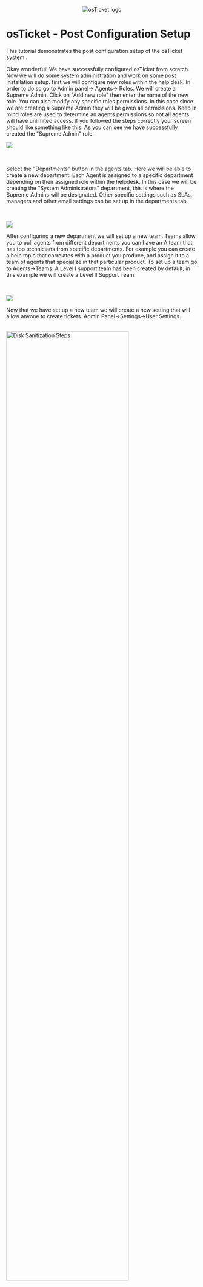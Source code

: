 <p align="center">
<img src="https://i.imgur.com/Clzj7Xs.png" alt="osTicket logo"/>
</p>

<h1>osTicket - Post Configuration Setup</h1>
</p>
This tutorial demonstrates the post configuration setup of the osTicket system .<br />

<p>

</p>
</p>
<p>
Okay wonderful! We have successfully configured osTicket from scratch. Now we will do some system administration and work on some post installation setup.
first we will configure new roles within the help desk. In order to do so go to Admin panel-> Agents-> Roles. We will create a Supreme Admin. 
Click on "Add new role" then enter the name of the new role. You can also modify any specific roles permissions. In this case since we are creating a Supreme Admin they will be given all permissions. Keep in mind roles are used to determine an agents permissions so not all agents will have unlimited access. If you followed the steps correctly your screen should like something like this. As you can see we have successfully created the "Supreme Admin" role.
</p>
<img src="https://github.com/kennethmoen/post-install-config/assets/145589069/defb729a-441c-43df-bd8c-f4d52e65082b"/>
</p>
<br />
<p>
</p>
<p>
Select the "Departments" button in the agents tab. Here we will be able to create a new department. Each Agent is assigned to a specific department depending on their assigned role within the helpdesk. In this case we will be creating the "System Administrators" department, this is where the Supreme Admins will be designated. Other specific settings such as SLAs, managers and other email settings can be set up in the departments tab. 
</p>
<br />
<p>
<img src="https://github.com/kennethmoen/post-install-config/assets/145589069/f3283571-c375-425d-8890-8d93365f48e7"/>
</p>
<p>
After configuring a new department we will set up a new team. Teams allow you to pull agents from different departments you can have an A team that has top technicians from specific departments. For example you can create a help topic that correlates with a product you produce, and assign it to a team of agents that specialize in that particular product. To set up a team go to Agents->Teams. A Level I support team has been created by default, in this example we will create a Level II Support Team. 
</p>
<br />
<p>
<img src="https://github.com/kennethmoen/post-install-config/assets/145589069/1c2c9824-5064-41a8-b36e-62a5198fbd66"/>
</p>
<p>
Now that we have set up a new team we will create a new setting that will allow anyone to create tickets. Admin Panel->Settings->User Settings.

</p>
<br />
<img src="https://i.imgur.com/H1q2Fdh.png" height="80%" width="80%" alt="Disk Sanitization Steps"/>
</p>
<p>
It is now time to create Agents. Agents are the employees of the helpdesk that actually work on solving tickets. Agents are assigned primary departments and given a primary role for tickets sent to their department. Agents can be given access to other departments other than their own, they can also have different roles depending on which department they are in. Permissions, Access, & Teams are be assigned in the Agents tab. 
</p>
<br />
<img src="https://i.imgur.com/8WTOSre.png" height="80%" width="80%" alt="Disk Sanitization Steps"/>
</p>
<p>
After creating some agents we will create users. Users are customers that create tickets when they are having issues. A user is identified with their E-mail address. To create a user follow this path Agent Panel->Users->User Directory->Add new. 
</p>
<br />
<img src="https://i.imgur.com/xOprA9f.png" height="80%" width="80%" alt="Disk Sanitization Steps"/>
</p>
<p>
SLAs Plans provide a length of time in which the help desk is expected to take in order to solve a specific ticket. SLA Plans are created by going to Admin Panel->Manage->SLA Plans. Each SLA has a schedule and within that schedule there is a grace period. In this example SEV-A has a 24/7 and a one hour grace period. 
</p>
<br />
<img src="https://i.imgur.com/LpjCaLd.png" height="80%" width="80%" alt="Disk Sanitization Steps"/>
</p>
<p>
Help topics help users categorize their tickets. In the example below we have made a help topic for "Business Critical Outage" this can be if customers cannot access mobile banking. 
</p>
<br />
<img src="https://i.imgur.com/kB7rts2.png" height="80%" width="80%" alt="Disk Sanitization Steps"/>
</p>
<p>
Be sure to go to ticket information and be sure to set the SLA and priority accordingly. This concludes the Osticket Post Installation setup demonstration.

</p>
<br />
